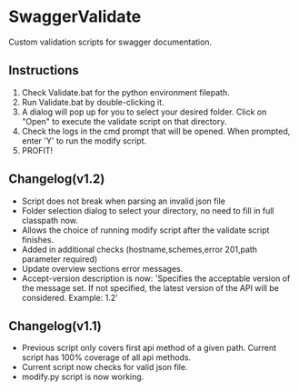 # SwaggerValidate
Custom validation scripts for swagger documentation.

## Instructions 

1. Check Validate.bat for the python environment filepath.
2. Run Validate.bat by double-clicking it.
3. A dialog will pop up for you to select your desired folder. Click on "Open" to execute the validate script on that directory.
4. Check the logs in the cmd prompt that will be opened. When prompted, enter 'Y' to run the modify script.
5. PROFIT! 

## Changelog(v1.2)

- Script does not break when parsing an invalid json file
- Folder selection dialog to select your directory, no need to fill in full classpath now.
- Allows the choice of running modify script after the validate script finishes.
- Added in additional checks (hostname,schemes,error 201,path parameter required)
- Update overview sections error messages.
- Accept-version description is now: 'Specifies the acceptable version of the message set. If not specified, the latest version of the API will be considered. Example: 1.2'

## Changelog(v1.1) 

- Previous script only covers first api method of a given path. Current script has 100% coverage of all api methods.
- Current script now checks for valid json file.
- modify.py script is now working. 
